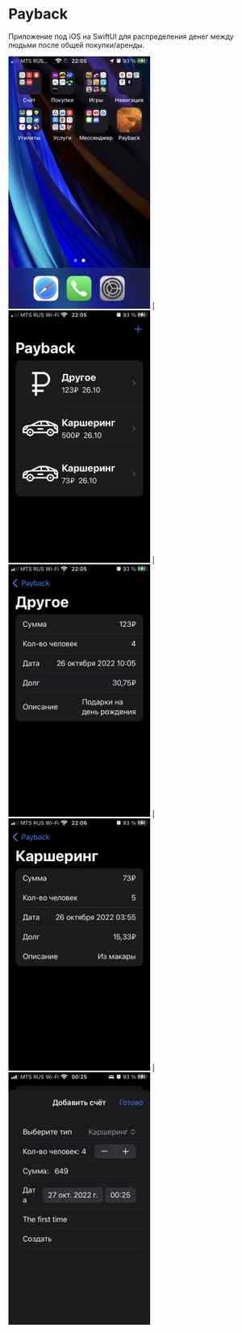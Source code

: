 # Payback

Приложение под iOS на SwiftUI для распределения денег между людьми после общей покупки/аренды.

<img src="images/1.jpeg" style="height: 500px"> | <img src="images/2.jpeg" style="height: 500px"> | <img src="images/3.jpeg" style="height: 500px"> | <img src="images/4.jpeg" style="height: 500px"> | <img src="images/5.jpeg" style="height: 500px">
